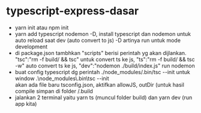 # typescript-express-dasar
<ul>
    <li>yarn init atau npm init</li>
    <li>yarn add typescript nodemon -D, install typescript dan nodemon untuk auto reload saat dev (auto convert to js) -D artinya run untuk mode development</li>
    <li>di package.json tambhkan "scripts" berisi perintah yg akan dijlankan. "tsc":"rm -f build/ && tsc" untuk convert ts ke js, "ts":"rm -f build/ && tsc -w" auto convert ts ke js, "dev":"nodemon ./build/index.js" run nodemon</li>
    <li>buat config typescript dg perintah ./node_modules/.bin/tsc --init untuk window .\node_modules\.bin\tsc --init
    <br> akan ada file baru tsconfig.json, aktifkan allowJS, outDir (untuk hasil compile simpan di folder /.build</li>
    <li>jalankan 2 terminal yaitu yarn ts (muncul folder build) dan yarn dev (run app kita)</li>
</ul>